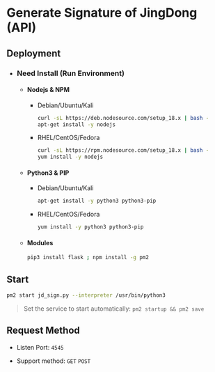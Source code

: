 # Generate Signature of JingDong (API)


## Deployment

  - ### Need Install (Run Environment)

    - #### Nodejs & NPM

      - Debian/Ubuntu/Kali

        ```bash
        curl -sL https://deb.nodesource.com/setup_18.x | bash -
        apt-get install -y nodejs
        ```

      - RHEL/CentOS/Fedora

        ```bash
        curl -sL https://rpm.nodesource.com/setup_18.x | bash -
        yum install -y nodejs
        ```

    - #### Python3 & PIP

      - Debian/Ubuntu/Kali

        ```bash
        apt-get install -y python3 python3-pip
        ```

      - RHEL/CentOS/Fedora

        ```bash
        yum install -y python3 python3-pip
        ```

    - #### Modules

      ```bash
      pip3 install flask ; npm install -g pm2
      ```


## Start

  ```bash
  pm2 start jd_sign.py --interpreter /usr/bin/python3
  ```
  > Set the service to start automatically: `pm2 startup && pm2 save`


## Request Method

  - Listen Port: `4545`

  - Support method: `GET` `POST`
